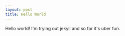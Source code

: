 ```yaml
---
layout: post
title: Hello World
---
```


Hello world! I'm trying out jekyll and so far it's uber fun.

